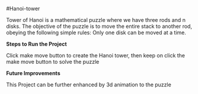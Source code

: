 #Hanoi-tower

Tower of Hanoi is a mathematical puzzle where we have three rods and n disks. The objective of the puzzle is to move the entire stack to another rod, obeying the following simple rules: Only one disk can be moved at a time.


**Steps to Run the Project**

Click make move button to create the Hanoi tower, then keep on click the make move button to solve the puzzle

**Future Improvements**


This Project can be further enhanced by 3d animation to the puzzle


